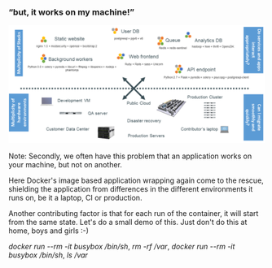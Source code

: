 
### “but, it works on my machine!”

<img src="images/the-challenge.png">

Note:
Secondly, we often have this problem that an application works on your machine, but not on another.

Here Docker's image based application wrapping again come to the rescue, shielding the application
from differences in the different environments it runs on, be it a laptop, CI or production.

Another contributing factor is that for each run of the container, it will start from the same
state. Let's do a small demo of this. Just don't do this at home, boys and girls :-)

_docker run --rm -it busybox /bin/sh_, _rm -rf /var_, _docker run --rm -it busybox /bin/sh_, _ls /var_
